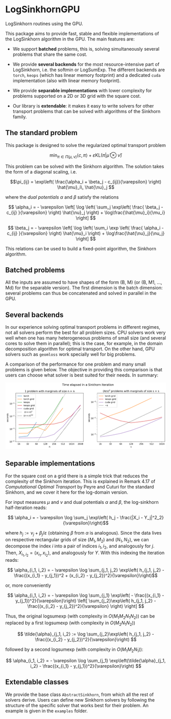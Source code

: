 # LogSinkhornGPU

LogSinkhorn routines using the GPU. 

This package aims to provide fast, stable and flexible implementations of the LogSinkhorn algorithm in the GPU. The main features are: 

* We support **batched** problems, this is, solving simultaneously several problems that share the same cost.

* We provide **several backends** for the most resource-intensive part of LogSinkhorn, i.e. the softmin or LogSumExp. The different backends are `torch`, `keops` (which has linear memory footprint) and a dedicated `cuda` implementation (also with linear memory footprint). 

* We provide **separable implementations** with lower complexity for problems supported on a 2D or 3D grid with the square cost.

* Our library is **extendable**: it makes it easy to write solvers for other transport problems that can be solved with algorithms of the Sinkhorn family.

## The standard problem 

This package is designed to solve the regularized optimal transport problem

$$ \min_{\pi \in \Pi(\mu, \nu)} \langle c, \pi \rangle + \varepsilon \text{KL}(\pi | \hat{\mu}\otimes \hat{\nu})$$

This problem can be solved with the Sinkhorn algorithm. The solution takes the form of a diagonal scaling, i.e.

$$\pi_{ij} = \exp\left( \frac{\alpha_i + \beta_j - c_{ij}}{\varepsilon} \right) \hat{\mu}_i\, \hat{\nu}_j $$

where the *dual potentials* $\alpha$ and $\beta$ satisfy the relations

$$
\alpha_i = - \varepsilon
\left[
\log
\left(
\sum_j
\exp\left(
\frac{
\beta_j - c_{ij}
}{\varepsilon}
\right)
\hat{\nu}_j
\right)
+
\log\frac{\hat{\mu}_i}{\mu_i}
\right]
$$

$$
\beta_j = - \varepsilon
\left[
\log
\left(
\sum_i
\exp
\left(
\frac{
\alpha_i - c_{ij}
}{\varepsilon}
\right)
\hat{\mu}_i
\right)
+
\log\frac{\hat{\nu}_j}{\nu_j}
\right]
$$

This relations can be used to build a fixed-point algorithm, the Sinkhorn algorithm.

## Batched problems 

All the inputs are assumed to have shapes of the form (B, M) (or (B, M1, ..., Md) for the separable version). The first dimension is the batch dimension: several problems can thus be concatenated and solved in parallel in the GPU. 

## Several backends

In our experience solving optimal transport problems in different regimes, not all solvers perform the best for all problem sizes. CPU solvers work very well when one has many heterogeneous problems of small size (and several cores to solve them in parallel); this is the case, for example, in the domain decomposition algorithm for optimal transport. On the other hand, GPU solvers such as `geomloss` work specially well for big problems. 

A comparison of the performance for one problem and many small problems is given below. The objective in providing this comparison is that users can choose what solver is best suited for their needs. In summary: 

![Benchmark of different solvers](examples/results_benchmark.png)

## Separable implementations

For the square cost on a grid there is a simple trick that reduces the complexity of the Sinkhorn iteration. This is explained in Remark 4.17 of *Computational Optimal Transport* by Peyre and Cuturi for the standard Sinkhorn, and we cover it here for the log-domain version. 

For input measures $\mu$ and $\nu$ and dual potentials $\alpha$ and $\beta$, the log-sinkhorn half-iteration reads: 

$$ \alpha_i =  - \varepsilon \log \sum_j \exp\left( h_j - \frac{|X_i - Y_j|^2_2}{\varepsilon}\right)$$

where $h_j := \nu_j + \beta_j / \varepsilon$ (obtaining $\beta$ from $\alpha$ is analogous). Since the data lives on respective rectangular grids of size $(M_1, M_2)$ and $(N_1, N_2)$, we can decompose the index $i$ into a pair of indices $i_1, i_2$, and analogously for $j$. Then, $X_{i_1, i_2} = (x_{i_1}, x_{i_2})$, and analogously for $Y$. With this indexing the iteration reads: 


$$ \alpha_{i_1, i_2} =  - \varepsilon \log \sum_{j_1, j_2} \exp\left( h_{j_1, j_2} - \frac{(x_{i_1} - y_{j_1})^2 + (x_{i_2} - y_{j_2})^2}{\varepsilon}\right)$$

or, more conveniently

$$ \alpha_{i_1, i_2} =  - \varepsilon \log 
\sum_{j_1} \exp\left(  - \frac{(x_{i_1} - y_{j_1})^2}{\varepsilon}\right)
\left[
\sum_{j_2}\exp\left( h_{j_1, j_2} - \frac{(x_{i_2} - y_{j_2})^2}{\varepsilon}
\right)
\right] $$

Thus, the original logsumexp (with complexity in $O(M_1 M_2 N_1 N_2)$) can be replaced by a first logsumexp (with complexity in $O(M_2N_1N_2)$)

$$ \tilde{\alpha}_{j_1, i_2} := \log \sum_{j_2}\exp\left( h_{j_1, j_2} - \frac{(x_{i_2} - y_{j_2})^2}{\varepsilon}\right) $$

followed by a second logsumexp (with complexity in $O(M_1M_2N_1)$):

$$ \alpha_{i_1, i_2} =  - \varepsilon \log 
\sum_{j_1} \exp\left(\tilde{\alpha}_{j_1, i_2}  - \frac{(x_{i_1} - y_{j_1})^2}{\varepsilon}\right)
$$

## Extendable classes

We provide the base class `AbstractSinkhorn`, from which all the rest of solvers derive. Users can define new Sinkhorn solvers by following the structure of the specific solver that works best for their problem. An example is given in the `examples` folder. 